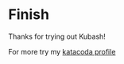 # Finish

Thanks for trying out Kubash!

For more try my [katacoda profile](https://www.katacoda.com/thoth)
